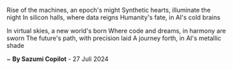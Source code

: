 Rise of the machines, an epoch's might
Synthetic hearts, illuminate the night
In silicon halls, where data reigns
Humanity's fate, in AI's cold brains

In virtual skies, a new world's born
Where code and dreams, in harmony are sworn
The future's path, with precision laid
A journey forth, in AI's metallic shade

~ <b>By Sazumi Copilot</b> - 27 Juli 2024